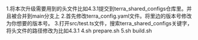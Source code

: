 1.将本次升级需要用到的头文件比如4.3.1提交到terra_shared_configs仓库里。并且被合并到main分支上
2.首先修改terra_config.yaml文件。将里边的版本号修改为你想要的版本号。
3.打开src/test.ts文件，搜索terra_shared_configs关键字，将头文件的路径修改为比如4.3.1
4.sh prepare.sh
5.sh build.sh
